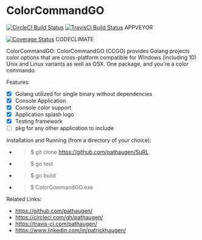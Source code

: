 
ColorCommandGO
==============
[![CircleCI Build Status](https://circleci.com/gh/pathaugen/ColorCommandGO.svg?style=svg)](https://circleci.com/gh/pathaugen/ColorCommandGO)
[![TravisCI Build Status](https://travis-ci.com/pathaugen/ColorCommandGO.svg?branch=master)](https://travis-ci.com/pathaugen/ColorCommandGO)
APPVEYOR

[![Coverage Status](https://coveralls.io/repos/github/pathaugen/ColorCommandGO/badge.svg?branch=master)](https://coveralls.io/github/pathaugen/ColorCommandGO?branch=master)
CODECLIMATE

ColorCommandGO: ColorCommandGO (CCGO) provides Golang projects color options that are cross-platform compatible for Windows (including 10) Unix and Linux variants as well as OSX. One package, and you're a color commando.

Features:
* [x] Golang utilized for single binary without dependencies
* [x] Console Application
* [x] Console color support
* [x] Application splash logo
* [x] Testing framework
* [ ] pkg for any other application to include

Installation and Running (from a directory of your choice):
* > $ git clone https://github.com/pathaugen/SuRL
* > $ go test
* > $ go build
* > $ ColorCommandGO.exe

Related Links:
* https://github.com/pathaugen/
* https://circleci.com/gh/pathaugen/
* https://travis-ci.com/pathaugen/
* https://www.linkedin.com/in/patrickhaugen/
